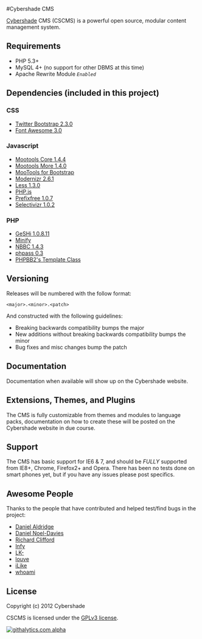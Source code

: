 #Cybershade CMS

[Cybershade](http://cybersha.de/) CMS (CSCMS) is a powerful open source, modular content management system.

## Requirements

* PHP 5.3+
* MySQL 4+ (no support for other DBMS at this time)
* Apache Rewrite Module *`Enabled`*

## Dependencies (included in this project)

### CSS
- [Twitter Bootstrap 2.3.0](http://twitter.github.com/bootstrap/)
- [Font Awesome 3.0](http://fortawesome.github.com/Font-Awesome/)

### Javascript
- [Mootools Core 1.4.4](http://mootools.net/)
- [Mootools More 1.4.0](http://mootools.net/)
- [MooTools for Bootstrap](https://github.com/piotr-cz/Mootools-Bootstrap-plugins/)
- [Modernizr 2.6.1](http://modernizr.com/)
- [Less 1.3.0](http://lesscss.org/)
- [PHP.js](http://phpjs.org/)
- [Prefixfree 1.0.7](http://leaverou.github.com/prefixfree/)
- [Selectivizr 1.0.2](http://selectivizr.com/)

### PHP
- [GeSHi 1.0.8.11](http://qbnz.com/highlighter/)
- [Minify](http://code.google.com/p/minify/)
- [NBBC 1.4.3](http://nbbc.sourceforge.net/)
- [phpass 0.3](http://www.openwall.com/phpass/)
- [PHPBB2's Template Class](http://phpbb.com/)

## Versioning

Releases will be numbered with the follow format:

`<major>.<minor>.<patch>`

And constructed with the following guidelines:

- Breaking backwards compatibility bumps the major
- New additions without breaking backwards compatibility bumps the minor
- Bug fixes and misc changes bump the patch

## Documentation

Documentation when available will show up on the Cybershade website.

## Extensions, Themes, and Plugins

The CMS is fully customizable from themes and modules to language packs, documentation on how to create these will be posted on the Cybershade website in due course.

## Support

The CMS has basic support for IE6 & 7, and should be *FULLY* supported from IE8+, Chrome, Firefox2+ and Opera.
There has been no tests done on smart phones yet, but if you have any issues please post specifics.

## Awesome People

Thanks to the people that have contributed and helped test/find bugs in the project:

- [Daniel Aldridge](https://github.com/xLink)
- [Daniel Noel-Davies](https://github.com/NoelDavies)
- [Richard Clifford](https://github.com/DarkMantisCS)
- [Infy](https://github.com/infyhr)
- [LK-](https://github.com/LK-)
- [louve](https://github.com/louve)
- [iLike](https://github.com/iLike)
- [whoami](https://github.com/johnmaguire2013)

## License

Copyright (c) 2012 Cybershade

CSCMS is licensed under the [GPLv3 license](http://www.gnu.org/licenses/gpl-3.0.html).

[![githalytics.com alpha](https://cruel-carlota.pagodabox.com/edce04c867eedbb9745412adb6eced6e "githalytics.com")](http://githalytics.com/cybershade/CSCMS)